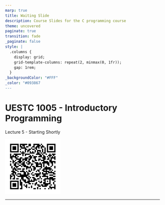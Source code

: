 ```yaml
---
marp: true
title: Waiting Slide
description: Course Slides for the C programming course
theme: uncovered
paginate: true
transition: fade
_paginate: false
style: |
  .columns {
    display: grid;
    grid-template-columns: repeat(2, minmax(0, 1fr));
    gap: 1rem;
  }
_backgroundColor: "#FFF"
_color: "#093867
---
```


<!-- _header: ![h:5em](assets/UoG_keyline.svg) -->

# UESTC 1005 - Introductory Programming

Lecture 5 - Starting Shortly 

![bg right:40% 50%](qrcode-github.com.png)

<!-- transition: fade -->
<!-- <style scoped>a { color: #eee; }</style> -->

<!-- This is presenter note. You can write down notes through HTML comment. -->

---